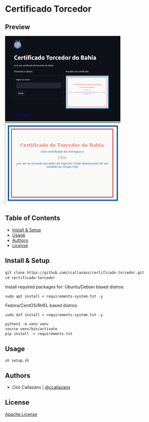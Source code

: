 
Certificado Torcedor
=============

Preview
-----

<img src="assets/layout.png" width="380" title="Layout">
<img src="assets/certificado.png" width="380" title="Certificado">


Table of Contents
-----------------

-   [Install & Setup](#install-&-setup)
-   [Usage](#usage)
-   [Authors](#authors)
-   [License](#license)

Install & Setup
---------------
```html 
git clone https://github.com/ccallazans/certificado-torcedor.git
cd certificado-torcedor
```
Install required packages for:
Ubuntu/Debian based distros:
```
sudo apt install < requirements-system.txt -y
```
Fedora/CentOS/RHEL based distros:
```
sudo dnf install < requirements-system.txt -y
```

```
python3 -m venv venv
source venv/bin/activate
pip install -r requirements.txt
```

Usage
-----

```
sh setup.sh
```


Authors
-------

* Ciro Callazans | [@ccallazans](https://github.com/ccallazans)



License
-------

[Apache License](LICENSE)
